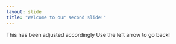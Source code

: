 ```yaml
---
layout: slide
title: "Welcome to our second slide!"
---
```

This has been adjusted accordingly
Use the left arrow to go back!

